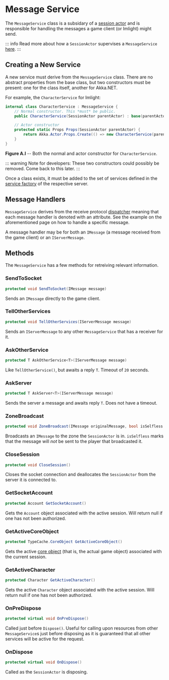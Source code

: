 # Message Service
The `MessageService` class is a subsidary of a [session actor](./sessionactor.md) and is responsible for handling the messages a game client (or Imlight) might send.

::: info
Read more about how a `SessionActor` supervises a `MessageService` [here](./sessionactor.md#message-services).
:::

## Creating a New Service
A new service must derive from the `MessageService` class. There are no abstract properties from the base class, but two constructors must be present: one for the class itself, another for Akka.NET.

For example, the `CharacterService` for Imlight:
```csharp
internal class CharacterService : MessageService {
    // Normal constructor. This *must* be public.
    public CharacterService(SessionActor parentActor) : base(parentActor) { }

    // Actor constructor
    protected static Props Props(SessionActor parentActor) {
        return Akka.Actor.Props.Create(() => new CharacterService(parentActor));
    }
}
```
__Figure A.I__ -- Both the normal and actor constructor for `CharacterService`.

::: warning
Note for developers: These two constructors could possibly be removed. Come back to this later.
:::

Once a class exists, it must be added to the set of services defined in the [service factory](./sessionactor.md#gathering-services) of the respective server.

## Message Handlers
`MessageService` derives from the receive protocol [dispatcher](./schemas.md#receiveprotocoldispatcher) meaning that each message handler is denoted with an attribute. See the example on the aforementioned page on how to handle a specific message.

A message handler may be for both an `IMessage` (a message received from the game client) or an `IServerMessage`.

## Methods
The `MessageService` has a few methods for retreiving relevant information.

### SendToSocket
```csharp
protected void SendToSocket(IMessage message)
```

Sends an `IMessage` directly to the game client.

### TellOtherServices
```csharp
protected void TellOtherServices(IServerMessage message)
```

Sends an `IServerMessage` to any other `MessageService` that has a receiver for it.

### AskOtherService
```csharp
protected T AskOtherService<T>(IServerMessage message)
```

Like `TellOtherService()`, but awaits a reply `T`. Timeout of `20` seconds.

### AskServer
```csharp
protected T AskServer<T>(IServerMessage message)
```

Sends the server a message and awaits reply `T`. Does not have a timeout.

### ZoneBroadcast
```csharp
protected void ZoneBroadcast(IMessage originalMessage, bool isSelfless = true)
```

Broadcasts an `IMessage` to the zone the `SessionActor` is in. `isSelfless` marks that the message will _not_ be sent to the player that broadcasted it.

### CloseSession
```csharp
protected void CloseSession()
```

Closes the socket connection and deallocates the `SessionActor` from the server it is connected to.

### GetSocketAccount
```csharp
protected Account GetSocketAccount()
```

Gets the `Account` object associated with the active session. Will return null if one has not been authorized.

### GetActiveCoreObject
```csharp
protected TypeCache.CoreObject GetActiveCoreObject() 
```

Gets the active [core object](../internals/systems/op/coreobject.md) (that is, the actual game object) associated with the current session.

### GetActiveCharacter
```csharp
protected Character GetActiveCharacter()
```

Gets the active `Character` object associated with the active session. Will return null if one has not been authorized.

### OnPreDispose
```csharp
protected virtual void OnPreDispose() 
```

Called just before `Dispose()`. Useful for calling upon resources from other `MessageService`s just before disposing as it is guaranteed that all other services will be active for the request.

### OnDispose
```csharp
protected virtual void OnDispose() 
```

Called as the `SessionActor` is disposing.